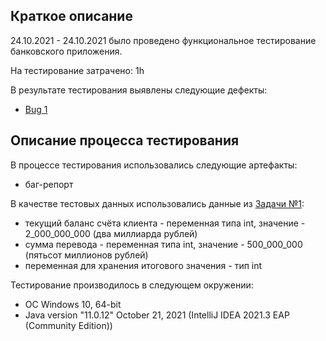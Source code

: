 ## Краткое описание

24.10.2021 - 24.10.2021 было проведено функциональное тестирование банковского приложения.

На тестирование затрачено: 1h

В результате тестирования выявлены следующие дефекты:
* [Bug 1](https://github.com/Shkuratko/Money-Transfer/issues/3)

## Описание процесса тестирования

В процессе тестирования использовались следующие артефакты:
* баг-репорт

В качестве тестовых данных использовались данные из [Задачи №1](https://github.com/netology-code/javaqa-homeworks/blob/master/intro/MERGED.md#%D0%B7%D0%B0%D0%B4%D0%B0%D1%87%D0%B0-1---money-transfer):
* текущий баланс счёта клиента - переменная типа int, значение - 2_000_000_000 (два миллиарда рублей)
*  сумма перевода - переменная типа int, значение - 500_000_000 (пятьсот миллионов рублей)
*  переменная для хранения итогового значения - тип int

Тестирование производилось в следующем окружении:
* ОС Windows 10, 64-bit
* Java version "11.0.12" October 21, 2021 (IntelliJ IDEA 2021.3 EAP (Community Edition))
